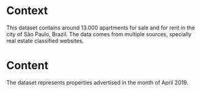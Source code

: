 # Context
This dataset contains around 13.000 apartments for sale and for rent in the city of São Paulo, Brazil. The data comes from multiple sources, specially real estate classified websites.

# Content
The dataset represents properties advertised in the month of April 2019.
